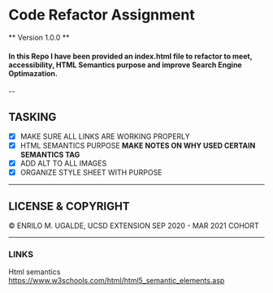 # Code Refactor Assignment
** Version 1.0.0 **

#### In this Repo I have been provided an index.html file to refactor to meet, accessibility, HTML Semantics purpose and improve Search Engine Optimazation.
--
## TASKING
- [x] MAKE SURE ALL LINKS ARE WORKING PROPERLY
- [x] HTML SEMANTICS PURPOSE **MAKE NOTES ON WHY USED CERTAIN SEMANTICS TAG**
- [x] ADD ALT TO ALL IMAGES
- [x] ORGANIZE STYLE SHEET WITH PURPOSE
---
## LICENSE & COPYRIGHT

&copy; ENRILO M. UGALDE, UCSD EXTENSION SEP 2020 - MAR 2021 COHORT

----
### LINKS
Html semantics
    https://www.w3schools.com/html/html5_semantic_elements.asp

